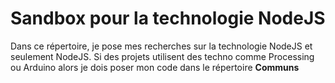 # Sandbox pour la technologie NodeJS #

Dans ce répertoire, je pose mes recherches sur la technologie NodeJS et seulement NodeJS.
Si des projets utilisent des techno comme Processing ou Arduino alors je dois poser mon code dans le répertoire **Communs**



